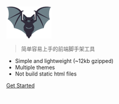 ![logo](_media/logo.svg)

> 简单容易上手的前端脚手架工具

- Simple and lightweight (~12kb gzipped)
- Multiple themes
- Not build static html files


[Get Started](#install)

<!-- 背景图片 -->
![](_media/coverBg.png)
